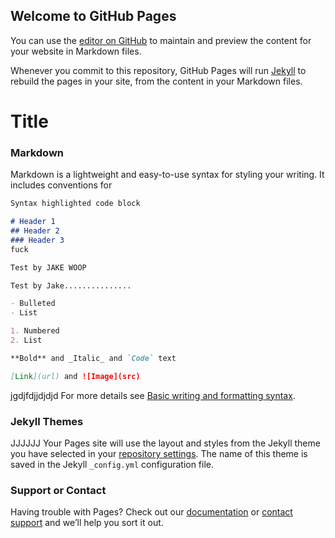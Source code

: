 ## Welcome to GitHub Pages

You can use the [editor on GitHub](https://github.com/paellapapi/groupproject.github.io/edit/gh-pages/index.md) to maintain and preview the content for your website in Markdown files.

Whenever you commit to this repository, GitHub Pages will run [Jekyll](https://jekyllrb.com/) to rebuild the pages in your site, from the content in your Markdown files.
<h1> Title </h1>

### Markdown

Markdown is a lightweight and easy-to-use syntax for styling your writing. It includes conventions for

```markdown
Syntax highlighted code block

# Header 1
## Header 2
### Header 3
fuck

Test by JAKE WOOP

Test by Jake...............

- Bulleted
- List

1. Numbered
2. List

**Bold** and _Italic_ and `Code` text

[Link](url) and ![Image](src)
```


jgdjfdjjdjdjd
For more details see [Basic writing and formatting syntax](https://docs.github.com/en/github/writing-on-github/getting-started-with-writing-and-formatting-on-github/basic-writing-and-formatting-syntax).

### Jekyll Themes
JJJJJJ
Your Pages site will use the layout and styles from the Jekyll theme you have selected in your [repository settings](https://github.com/paellapapi/groupproject.github.io/settings/pages). The name of this theme is saved in the Jekyll `_config.yml` configuration file.

### Support or Contact

Having trouble with Pages? Check out our [documentation](https://docs.github.com/categories/github-pages-basics/) or [contact support](https://support.github.com/contact) and we’ll help you sort it out.
